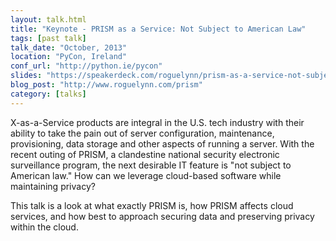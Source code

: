 ```yaml
---
layout: talk.html
title: "Keynote - PRISM as a Service: Not Subject to American Law"
tags: [past talk]
talk_date: "October, 2013"
location: "PyCon, Ireland"
conf_url: "http://python.ie/pycon"
slides: "https://speakerdeck.com/roguelynn/prism-as-a-service-not-subject-to-american-law"
blog_post: "http://www.roguelynn.com/prism"
category: [talks]
---
```


X-as-a-Service products are integral in the U.S. tech industry with their ability to take the pain out of server configuration, maintenance, provisioning, data storage and other aspects of running a server. With the recent outing of PRISM, a clandestine national security electronic surveillance program, the next desirable IT feature is "not subject to American law." How can we leverage cloud-based software while maintaining privacy?

This talk is a look at what exactly PRISM is, how PRISM affects cloud services, and how best to approach securing data and preserving privacy within the cloud.
